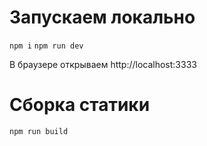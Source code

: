 # Запускаем локально
`npm i`
`npm run dev`

В браузере открываем http://localhost:3333

# Сборка статики
`npm run build`